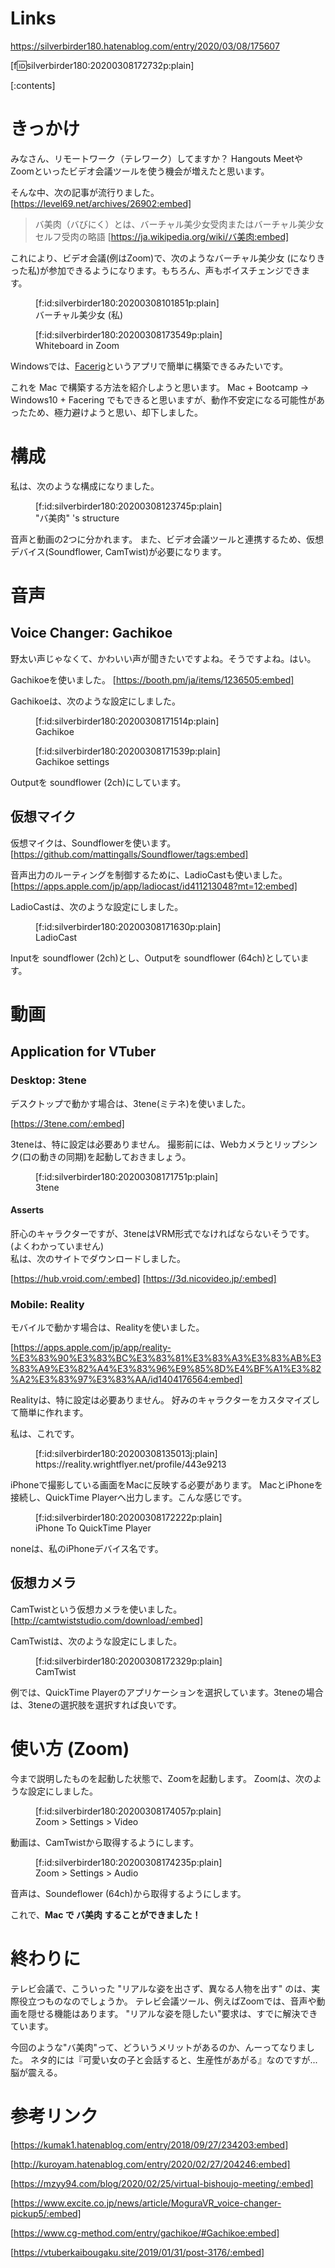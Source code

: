 <!-- 
title: Mac で バ美肉 りたい！  (Zoom + Gachikoe + 3Tene or Reality)
date: 2020-03-08T17:56:07+09:00
draft: false
description: description
icon: 😎
-->
# Links
https://silverbirder180.hatenablog.com/entry/2020/03/08/175607

[f:id:silverbirder180:20200308172732p:plain]

[:contents]

# きっかけ

みなさん、リモートワーク（テレワーク）してますか？
Hangouts MeetやZoomといったビデオ会議ツールを使う機会が増えたと思います。

そんな中、次の記事が流行りました。
[https://level69.net/archives/26902:embed]

> バ美肉（バびにく）とは、バーチャル美少女受肉またはバーチャル美少女セルフ受肉の略語
[https://ja.wikipedia.org/wiki/バ美肉:embed]

これにより、ビデオ会議(例はZoom)で、次のようなバーチャル美少女 (になりきった私)が参加できるようになります。もちろん、声もボイスチェンジできます。
<figure class="figure-image figure-image-fotolife" title="バーチャル美少女 (私)">[f:id:silverbirder180:20200308101851p:plain]<figcaption>バーチャル美少女 (私)</figcaption></figure>
<figure class="figure-image figure-image-fotolife" title="Whiteboard in Zoom">[f:id:silverbirder180:20200308173549p:plain]<figcaption>Whiteboard in Zoom</figcaption></figure>

Windowsでは、[Facerig](https://store.steampowered.com/app/274920/FaceRig/?l=japanese)というアプリで簡単に構築できるみたいです。

これを Mac で構築する方法を紹介しようと思います。
Mac + Bootcamp → Windows10 + Facering  でもできると思いますが、動作不安定になる可能性があったため、極力避けようと思い、却下しました。

# 構成

私は、次のような構成になりました。

<figure class="figure-image figure-image-fotolife" title="&quot;バ美肉&quot; &#x27;s structure">[f:id:silverbirder180:20200308123745p:plain]<figcaption>&quot;バ美肉&quot; &#x27;s structure</figcaption></figure>

音声と動画の2つに分かれます。
また、ビデオ会議ツールと連携するため、仮想デバイス(Soundflower, CamTwist)が必要になります。

# 音声
## Voice Changer: Gachikoe

野太い声じゃなくて、かわいい声が聞きたいですよね。そうですよね。はい。  

Gachikoeを使いました。
[https://booth.pm/ja/items/1236505:embed]

Gachikoeは、次のような設定にしました。

<figure class="figure-image figure-image-fotolife" title="Gachikoe">[f:id:silverbirder180:20200308171514p:plain]<figcaption>Gachikoe</figcaption></figure>
<figure class="figure-image figure-image-fotolife" title="Gachikoe settings">[f:id:silverbirder180:20200308171539p:plain]<figcaption>Gachikoe settings</figcaption></figure>

Outputを soundflower (2ch)にしています。

## 仮想マイク

仮想マイクは、Soundflowerを使います。
[https://github.com/mattingalls/Soundflower/tags:embed]

音声出力のルーティングを制御するために、LadioCastも使いました。
[https://apps.apple.com/jp/app/ladiocast/id411213048?mt=12:embed]

LadioCastは、次のような設定にしました。

<figure class="figure-image figure-image-fotolife" title="LadioCast">[f:id:silverbirder180:20200308171630p:plain]<figcaption>LadioCast</figcaption></figure>

Inputを soundflower (2ch)とし、Outputを soundflower (64ch)としています。

# 動画
## Application for VTuber
### Desktop: 3tene
デスクトップで動かす場合は、3tene(ミテネ)を使いました。

[https://3tene.com/:embed]

3teneは、特に設定は必要ありません。
撮影前には、Webカメラとリップシンク(口の動きの同期)を起動しておきましょう。

<figure class="figure-image figure-image-fotolife" title="3tene">[f:id:silverbirder180:20200308171751p:plain]<figcaption>3tene</figcaption></figure>


#### Asserts
肝心のキャラクターですが、3teneはVRM形式でなければならないそうです。(よくわかっていません)  
私は、次のサイトでダウンロードしました。

[https://hub.vroid.com/:embed]
[https://3d.nicovideo.jp/:embed]

### Mobile: Reality
モバイルで動かす場合は、Realityを使いました。

[https://apps.apple.com/jp/app/reality-%E3%83%90%E3%83%BC%E3%83%81%E3%83%A3%E3%83%AB%E3%83%A9%E3%82%A4%E3%83%96%E9%85%8D%E4%BF%A1%E3%82%A2%E3%83%97%E3%83%AA/id1404176564:embed]

Realityは、特に設定は必要ありません。
好みのキャラクターをカスタマイズして簡単に作れます。

私は、これです。
<figure class="figure-image figure-image-fotolife" title="https://reality.wrightflyer.net/profile/443e9213">[f:id:silverbirder180:20200308135013j:plain]<figcaption>https://reality.wrightflyer.net/profile/443e9213</figcaption></figure>

iPhoneで撮影している画面をMacに反映する必要があります。
MacとiPhoneを接続し、QuickTime Playerへ出力します。こんな感じです。

<figure class="figure-image figure-image-fotolife" title="iPhone To QuickTime Player">[f:id:silverbirder180:20200308172222p:plain]<figcaption>iPhone To QuickTime Player</figcaption></figure>

noneは、私のiPhoneデバイス名です。

## 仮想カメラ

CamTwistという仮想カメラを使いました。
[http://camtwiststudio.com/download/:embed]

CamTwistは、次のような設定にしました。

<figure class="figure-image figure-image-fotolife" title="CamTwist">[f:id:silverbirder180:20200308172329p:plain]<figcaption>CamTwist</figcaption></figure>
例では、QuickTime Playerのアプリケーションを選択しています。3teneの場合は、3teneの選択肢を選択すれば良いです。

# 使い方 (Zoom)

今まで説明したものを起動した状態で、Zoomを起動します。
Zoomは、次のような設定にしました。

<figure class="figure-image figure-image-fotolife" title="Zoom &gt; Settings &gt; Video">[f:id:silverbirder180:20200308174057p:plain]<figcaption>Zoom &gt; Settings &gt; Video</figcaption></figure>

動画は、CamTwistから取得するようにします。

<figure class="figure-image figure-image-fotolife" title="Zoom &gt; Settings &gt; Audio">[f:id:silverbirder180:20200308174235p:plain]<figcaption>Zoom &gt; Settings &gt; Audio</figcaption></figure>

音声は、Soundeflower (64ch)から取得するようにします。

これで、<b>Mac で バ美肉 することができました！</b>

# 終わりに
テレビ会議で、こういった "リアルな姿を出さず、異なる人物を出す" のは、実際役立つものなのでしょうか。
テレビ会議ツール、例えばZoomでは、音声や動画を隠せる機能はあります。
"リアルな姿を隠したい"要求は、すでに解決できています。

今回のような"バ美肉"って、どういうメリットがあるのか、んーってなりました。
ネタ的には『可愛い女の子と会話すると、生産性があがる』なのですが...脳が震える。

# 参考リンク
[https://kumak1.hatenablog.com/entry/2018/09/27/234203:embed]

[http://kuroyam.hatenablog.com/entry/2020/02/27/204246:embed]

[https://mzyy94.com/blog/2020/02/25/virtual-bishoujo-meeting/:embed]

[https://www.excite.co.jp/news/article/MoguraVR_voice-changer-pickup5/:embed]

[https://www.cg-method.com/entry/gachikoe/#Gachikoe:embed]

[https://vtuberkaibougaku.site/2019/01/31/post-3176/:embed]
